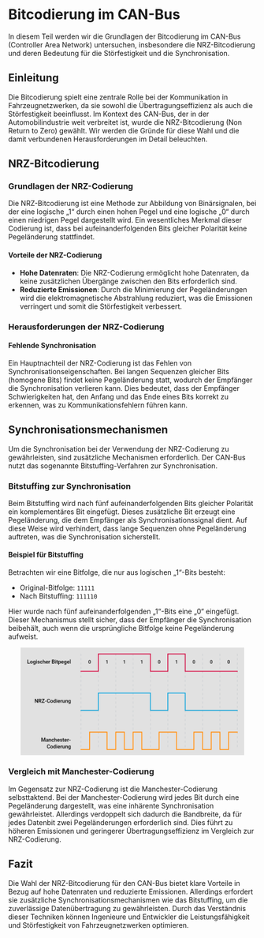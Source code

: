 
# Bitcodierung im CAN-Bus

In diesem Teil werden wir die Grundlagen der Bitcodierung im CAN-Bus (Controller Area Network) untersuchen, insbesondere die NRZ-Bitcodierung und deren Bedeutung für die Störfestigkeit und die Synchronisation.

## Einleitung

Die Bitcodierung spielt eine zentrale Rolle bei der Kommunikation in Fahrzeugnetzwerken, da sie sowohl die Übertragungseffizienz als auch die Störfestigkeit beeinflusst. Im Kontext des CAN-Bus, der in der Automobilindustrie weit verbreitet ist, wurde die NRZ-Bitcodierung (Non Return to Zero) gewählt. Wir werden die Gründe für diese Wahl und die damit verbundenen Herausforderungen im Detail beleuchten.

## NRZ-Bitcodierung

### Grundlagen der NRZ-Codierung

Die NRZ-Bitcodierung ist eine Methode zur Abbildung von Binärsignalen, bei der eine logische „1“ durch einen hohen Pegel und eine logische „0“ durch einen niedrigen Pegel dargestellt wird. Ein wesentliches Merkmal dieser Codierung ist, dass bei aufeinanderfolgenden Bits gleicher Polarität keine Pegeländerung stattfindet.

#### Vorteile der NRZ-Codierung

- **Hohe Datenraten**: Die NRZ-Codierung ermöglicht hohe Datenraten, da keine zusätzlichen Übergänge zwischen den Bits erforderlich sind.
- **Reduzierte Emissionen**: Durch die Minimierung der Pegeländerungen wird die elektromagnetische Abstrahlung reduziert, was die Emissionen verringert und somit die Störfestigkeit verbessert.

### Herausforderungen der NRZ-Codierung

#### Fehlende Synchronisation

Ein Hauptnachteil der NRZ-Codierung ist das Fehlen von Synchronisationseigenschaften. Bei langen Sequenzen gleicher Bits (homogene Bits) findet keine Pegeländerung statt, wodurch der Empfänger die Synchronisation verlieren kann. Dies bedeutet, dass der Empfänger Schwierigkeiten hat, den Anfang und das Ende eines Bits korrekt zu erkennen, was zu Kommunikationsfehlern führen kann.

## Synchronisationsmechanismen

Um die Synchronisation bei der Verwendung der NRZ-Codierung zu gewährleisten, sind zusätzliche Mechanismen erforderlich. Der CAN-Bus nutzt das sogenannte Bitstuffing-Verfahren zur Synchronisation.

### Bitstuffing zur Synchronisation

Beim Bitstuffing wird nach fünf aufeinanderfolgenden Bits gleicher Polarität ein komplementäres Bit eingefügt. Dieses zusätzliche Bit erzeugt eine Pegeländerung, die dem Empfänger als Synchronisationssignal dient. Auf diese Weise wird verhindert, dass lange Sequenzen ohne Pegeländerung auftreten, was die Synchronisation sicherstellt.

#### Beispiel für Bitstuffing

Betrachten wir eine Bitfolge, die nur aus logischen „1“-Bits besteht:

- Original-Bitfolge: `11111`
- Nach Bitstuffing: `111110`

Hier wurde nach fünf aufeinanderfolgenden „1“-Bits eine „0“ eingefügt. Dieser Mechanismus stellt sicher, dass der Empfänger die Synchronisation beibehält, auch wenn die ursprüngliche Bitfolge keine Pegeländerung aufweist.

<img src="./image/1712276628306.png" alt="CAN-Netzwerk" style="max-width:90%; display: block; margin: 0 auto;" />

### Vergleich mit Manchester-Codierung

Im Gegensatz zur NRZ-Codierung ist die Manchester-Codierung selbsttaktend. Bei der Manchester-Codierung wird jedes Bit durch eine Pegeländerung dargestellt, was eine inhärente Synchronisation gewährleistet. Allerdings verdoppelt sich dadurch die Bandbreite, da für jedes Datenbit zwei Pegeländerungen erforderlich sind. Dies führt zu höheren Emissionen und geringerer Übertragungseffizienz im Vergleich zur NRZ-Codierung.

## Fazit

Die Wahl der NRZ-Bitcodierung für den CAN-Bus bietet klare Vorteile in Bezug auf hohe Datenraten und reduzierte Emissionen. Allerdings erfordert sie zusätzliche Synchronisationsmechanismen wie das Bitstuffing, um die zuverlässige Datenübertragung zu gewährleisten. Durch das Verständnis dieser Techniken können Ingenieure und Entwickler die Leistungsfähigkeit und Störfestigkeit von Fahrzeugnetzwerken optimieren.
 
